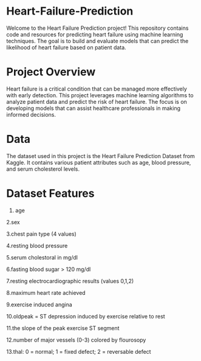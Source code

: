 # Heart-Failure-Prediction

Welcome to the Heart Failure Prediction project! This repository contains code and resources for predicting heart failure using machine learning techniques. The goal is to build and evaluate models that can predict the likelihood of heart failure based on patient data.

# Project Overview

Heart failure is a critical condition that can be managed more effectively with early detection. This project leverages machine learning algorithms to analyze patient data and predict the risk of heart failure. The focus is on developing models that can assist healthcare professionals in making informed decisions.

# Data

The dataset used in this project is the Heart Failure Prediction Dataset from Kaggle. It contains various patient attributes such as age, blood pressure, and serum cholesterol levels.

# Dataset Features

1. age

2.sex

3.chest pain type (4 values)

4.resting blood pressure

5.serum cholestoral in mg/dl

6.fasting blood sugar > 120 mg/dl

7.resting electrocardiographic results (values 0,1,2)

8.maximum heart rate achieved

9.exercise induced angina

10.oldpeak = ST depression induced by exercise relative to rest

11.the slope of the peak exercise ST segment

12.number of major vessels (0-3) colored by flourosopy

13.thal: 0 = normal; 1 = fixed defect; 2 = reversable defect
